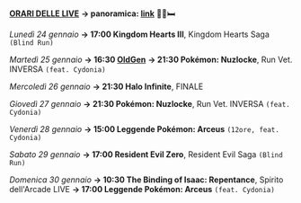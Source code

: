 <b><u>ORARI DELLE LIVE</u></b>
<b>→ panoramica: <a href="https://trello.com/b/iKwdSGf3/sabaku">link</a></b> 🦠🤒🛏️

<i>Lunedì 24 gennaio</i>
<b>→ 17:00 Kingdom Hearts III</b>, Kingdom Hearts Saga <code>(Blind Run)</code>

<i>Martedì 25 gennaio</i>
<b>→ 16:30 <a href="https://www.twitch.tv/oldgenproject">OldGen</a></b>
<b>→ 21:30 Pokémon: Nuzlocke</b>, Run Vet. INVERSA <code>(feat. Cydonia)</code>

<i>Mercoledì 26 gennaio</i>
<b>→ 21:30 Halo Infinite</b>, FINALE

<i>Giovedì 27 gennaio</i>
<b>→ 21:30 Pokémon: Nuzlocke</b>, Run Vet. INVERSA <code>(feat. Cydonia)</code>

<i>Venerdì 28 gennaio</i>
<b>→ 15:00 Leggende Pokémon: Arceus</b> <code>(12ore, feat. Cydonia)</code>

<i>Sabato 29 gennaio</i>
<b>→ 17:00 Resident Evil Zero</b>, Resident Evil Saga <code>(Blind Run)</code>

<i>Domenica 30 gennaio</i>
<b>→ 10:30 The Binding of Isaac: Repentance</b>, Spirito dell'Arcade LIVE
<b>→ 17:00 Leggende Pokémon: Arceus</b> <code>(feat. Cydonia)</code>
